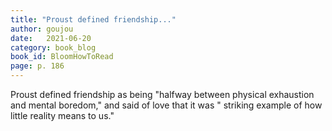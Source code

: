 ```yaml
---
title: "Proust defined friendship..."
author: goujou
date:   2021-06-20
category: book_blog
book_id: BloomHowToRead
page: p. 186
---
```

Proust defined friendship as being "halfway between physical exhaustion and mental boredom," and said of love that it was " striking example of how little reality means to us."
